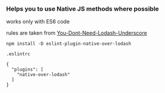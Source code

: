 ### Helps you to use Native JS methods where possible

works only with ES6 code

rules are taken from [You-Dont-Need-Lodash-Underscore](https://github.com/cht8687/You-Dont-Need-Lodash-Underscore/blob/master/lib/rules/rules.json)


`npm install -D eslint-plugin-native-over-lodash`


`.eslintrc`
```
{
  "plugins": [
    "native-over-lodash"
  ]
}
```

